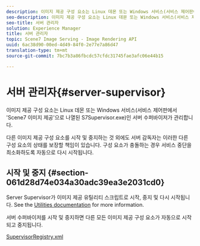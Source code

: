 ```yaml
---
description: 이미지 제공 구성 요소는 Linux 데몬 또는 Windows 서비스(서비스 제어판에서 'Scene7 이미지 제공'으로 나열된 S7Supervisor.exe)인 서버 수퍼바이저가 관리합니다.
seo-description: 이미지 제공 구성 요소는 Linux 데몬 또는 Windows 서비스(서비스 제어판에서 'Scene7 이미지 제공'으로 나열된 S7Supervisor.exe)인 서버 수퍼바이저가 관리합니다.
seo-title: 서버 관리자
solution: Experience Manager
title: 서버 관리자
topic: Scene7 Image Serving - Image Rendering API
uuid: 6ac38d90-00ed-4d49-84f0-2e77e7a86d47
translation-type: tm+mt
source-git-commit: 7bc7b3a86fbcdc57cfdc31745fae3afc06e44b15

---
```



# 서버 관리자{#server-supervisor}

이미지 제공 구성 요소는 Linux 데몬 또는 Windows 서비스(서비스 제어판에서 &#39;Scene7 이미지 제공&#39;으로 나열된 S7Supervisor.exe)인 서버 수퍼바이저가 관리합니다.

다른 이미지 제공 구성 요소를 시작 및 중지하는 것 외에도 서버 감독자는 이러한 다른 구성 요소의 상태를 보장할 책임이 있습니다. 구성 요소가 충돌하는 경우 서비스 중단을 최소화하도록 자동으로 다시 시작됩니다.

## 시작 및 중지 {#section-061d28d74e034a30adc39ea3e2031cd0}

Server Supervisor가 이미지 제공 유틸리티 스크립트로 시작, 중지 및 다시 시작됩니다. See the [Utilities documentation](../../../is-api/is-utils/utilities/c-location-of-utilities.md#concept-bae61e53344449af978502cac6be8b5f) for more information.

서버 수퍼바이저를 시작 및 중지하면 다른 모든 이미지 제공 구성 요소가 자동으로 시작되고 중지됩니다.

[SupervisorRegistry.xml](../../../is-api/image-serving-api-ref/c-configuration-and-administration/r-server-configuration-files/r-supervisorregistry.md#reference-b55f37a7a7a044d19c1722f5130906c6)
